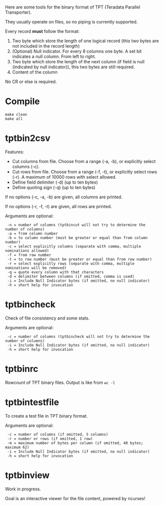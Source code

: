 Here are some tools for the binary format of TPT (Teradata Parallel Transporter).

They usually operate on files, so no piping is currently supported.

Every record **must** follow the format:

1. Two byte which store the length of one logical record (this two bytes are not included in the record length)
2. (Optional) Null indicator. For every 8 columns one byte. A set bit indicates a null column. From left to right.
3. Two byte which store the length of the next column (if field is null (indicated by null indicator)), this two bytes are still required.
4. Content of the column

No CR or else is required.

# Compile

```
make clean
make all
```

# tptbin2csv

Features:

* Cut columns from file. Choose from a range (-a, -b), or explicitly select columns (-c).
* Cut rows from file. Choose from a range (-f, -t), or explicitly select rows (-r). A maximum of 10000 rows with select allowed.
* Define field delimiter (-d) (up to ten bytes)
* Define quoting sign (-q) (up to ten bytes)

If no options (-c, -a, -b) are given, all columns are printed.

If no options (-r, -f, -t) are given, all rows are printed.

Arguments are optional:
```
 -n = number of columns (tptbincut will not try to determine the number of columns)
 -a = from column number
 -b = to column number (must be greater or equal than from column number)
 -c = select explicitly columns (separate with comma, multiple nominations allowed)
 -f = from row number
 -t = to row number (must be greater or equal than from row number)
 -r = select explicitly rows (separate with comma, multiple nominations will be removed)
 -q = quote every column with that characters
 -d = delimiter between columns (if omitted, comma is used)
 -i = Include Null Indicator bytes (if omitted, no null indicator)
 -h = short help for invocation
```

# tptbincheck

Check of file consistency and some stats.

Arguments are optional:
```
 -c = number of columns (tptbincheck will not try to determine the number of columns)
 -i = Include Null Indicator bytes (if omitted, no null indicator)
 -h = short help for invocation
```

# tptbinrc

Rowcount of TPT binary files. Output is like from `wc -l`

# tptbintestfile

To create a test file in TPT binary format.

Arguments are optional:
```
 -c = number of columns (if omitted, 5 columns)
 -r = number or rows (if omitted, 1 row)
 -m = maximum number of bytes per column (if omitted, 40 bytes; maximum 62)
 -i = Include Null Indicator bytes (if omitted, no null indicator)
 -h = short help for invocation
```

# tptbinview

Work in progress.

Goal is an interactive viewer for the file content, powered by ncurses!
